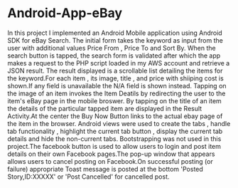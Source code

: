 # Android-App-eBay

In this project I implemented an Android Mobile application using Android SDK for eBay Search. The initial form takes the keyword as input from the user with additional values Price From , Price To  and Sort By. When the search button is tapped, the search form is validated after which the app makes a request to the PHP script loaded in my AWS account and retrieve a JSON result. The result displayed is a scrollable list detailing the items for the keyword.For each item , its image, title , and price with shiiping cost is shown.If any field is unavailable the N/A field is shown instead. Tapping on the image of an item invokes the Item Deatils by redirecting the user to the item's eBay page in the mobile broswer. By tapping on the title of an item the details of the particular tapped item are displayed in the Result Activity.At the center the Buy Now Button links to the actual ebay page of the item in the browser. Android views were used to create the tabs ,  handle tab functionality , highlight the current tab button , display the current tab details and hide the non-current tabs. Bootstrapping was not used in this project.The facebook button is used to allow users to login and post item details on their own Facebook pages.The pop-up window that appears allows users to cancel posting on Facebook.On successful posting (or failure) appropriate Toast message is posted at the bottom 'Posted Story,ID:XXXXX' or 'Post Cancelled' for cancelled post.
